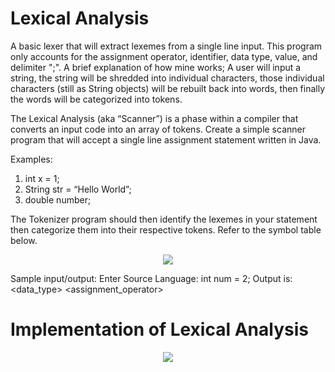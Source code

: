 # Lexical Analysis

A basic lexer that will extract lexemes from a single line input. This program only accounts for the assignment operator, identifier, data type, value, and delimiter ";". A brief explanation of how mine works; A user will input a string, the string will be shredded into individual characters, those individual characters (still as String objects) will be rebuilt back into words, then finally the words will be categorized into tokens.

The Lexical Analysis (aka “Scanner”) is a phase within a compiler that converts an input code into an array of tokens.
Create a simple scanner program that will accept a single line assignment statement written in Java.

Examples:
1) int x = 1;
2) String str = “Hello World”;
3) double number;

The Tokenizer program should then identify the lexemes in your statement then categorize them into their respective tokens. Refer to the symbol table below.

<p align="center">
  <img src="https://github.com/SG-Hangaan/Lexical-Analysis/assets/127215110/a6b11055-b3eb-4c1f-a27f-f6ee5bcca55d"/>
</p>

Sample input/output:
Enter Source Language: int num = 2;
Output is: <data_type> <identifier> <assignment_operator> <value> <delimiter>

# Implementation of Lexical Analysis

<p align="center">
  <img src="https://github.com/SG-Hangaan/Lexical-Analysis/assets/127215110/f5626ea7-3f62-4639-b423-83e3a618e866"/>
</p>
